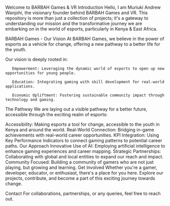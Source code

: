 Welcome to BARBAH Games & VR 
Introduction
Hello, I am Muriuki Andrew Wanjohi, the visionary founder behind BARBAH Games and VR. This repository is more than just a collection of projects; it's a gateway to understanding our mission and the transformative journey we are embarking on in the world of esports, particularly in Kenya & East Africa.

BARBAH Games - Our Vision
At BARBAH Games, we believe in the power of esports as a vehicle for change, offering a new pathway to a better life for the youth.

Our vision is deeply rooted in:

       Empowerment: Leveraging the dynamic world of esports to open up new opportunities for young people.

       Education: Integrating gaming with skill development for real-world applications.

       Economic Upliftment: Fostering sustainable community impact through technology and gaming.

The Pathway
We are laying out a visible pathway for a better future, accessible through the exciting realm of esports:

Accessibility: Making esports a tool for change, accessible to the youth in Kenya and around the world.
Real-World Connection: Bridging in-game achievements with real-world career opportunities.
KPI Integration: Using Key Performance Indicators to connect gaming patterns to potential career paths.
Our Approach
Innovative Use of AI: Employing artificial intelligence to enhance gaming experiences and career mapping.
Strategic Partnerships: Collaborating with global and local entities to expand our reach and impact.
Community Focused: Building a community of gamers who are not just playing, but growing and learning.
Get Involved
Whether you're a gamer, developer, educator, or enthusiast, there's a place for you here. Explore our projects, contribute, and become a part of this exciting journey towards change.

Contact
For collaborations, partnerships, or any queries, feel free to reach out.

<!---
barbahgamesfounder/barbahgamesfounder is a ✨ special ✨ repository because its `README.md` (this file) appears on your GitHub profile.
You can click the Preview link to take a look at your changes.
--->
